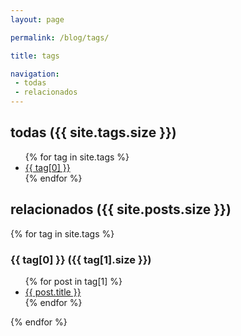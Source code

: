 ```yaml
---
layout: page

permalink: /blog/tags/

title: tags

navigation:
 - todas
 - relacionados
---
```


<h2 id="todas">todas ({{ site.tags.size }})</h2>

<ul>
{% for tag in site.tags %}
  <li><a href="#{{ tag[0] }}">{{ tag[0] }}</a></li>
{% endfor %}
</ul>

<h2 id="relacionados">relacionados ({{ site.posts.size }})</h2>

{% for tag in site.tags %}
<h3 id="{{ tag[0] | replace: " ","-" }}">{{ tag[0] }} ({{ tag[1].size }})</h3> 

<ul>
{% for post in tag[1] %}
  <li><a href="{{ post.url }}">{{ post.title }}</a></li>
{% endfor %}
</ul>
{% endfor %}

